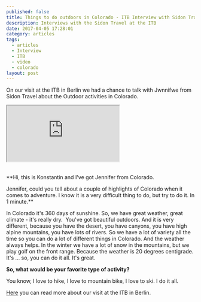 ```yaml
---
published: false
title: Things to do outdoors in Colorado - ITB Interview with Sidon Travel
description: Interviews with the Sidon Travel at the ITB
date: 2017-04-05 17:28:01
category: articles
tags:
  - articles
  - Interview
  - ITB
  - video
  - colorado
layout: post
---
```

On our visit at the ITB in Berlin we had a chance to talk with Jwnnifwe from Sidon Travel about the Outdoor activities in Colorado.

<div class="embed-responsive embed-responsive-16by9">
  <iframe class="embed-responsive-item" src="https://www.youtube.com/embed/KDakFq_a7V0"></iframe>
</div>
<br>
<!--more-->

**Hi, this is Konstantin and I've got Jennifer from Colorado.

Jennifer, could you tell about a couple of highlights of Colorado when it comes to adventure. I know it is a very difficult thing to do, but try to do it. In 1 minute.**

In Colorado it's 360 days of sunshine. So, we have great weather, great climate - it's really dry.  You've got beautiful outdoors. And it is very different, because you have the desert, you have canyons, you have high alpine mountains, you have lots of rivers. So we have a lot of variety all the time so you can do a lot of different things in Colorado. And the weather always helps. In the winter we have a lot of snow in the mountains, but we play golf on the front range. Because the weather is 20 degrees centigrade. It's ... so, you can do it all. It's great.

**So, what would be your favorite type of activity?**

You know, I love to hike, I love to mountain bike, I love to ski. I do it all.

<a href="http://www.hikeventures.com/ITB-2017/">Here</a> you can read more about our visit at the ITB in Berlin.
